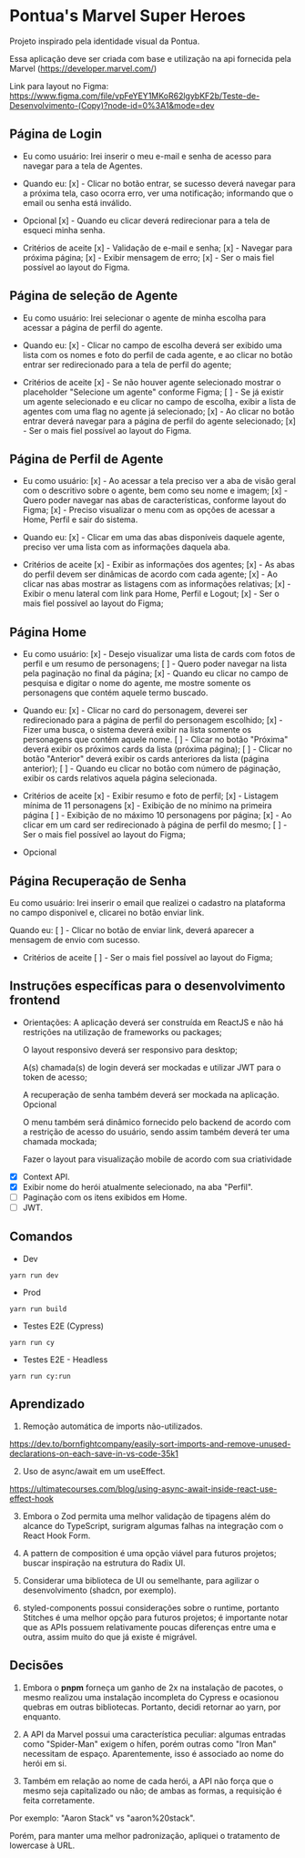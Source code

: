 # Pontua's Marvel Super Heroes

Projeto inspirado pela identidade visual da Pontua.

Essa aplicação deve ser criada com base e utilização na api fornecida pela Marvel (https://developer.marvel.com/)

Link para layout no Figma: https://www.figma.com/file/vpFeYEY1MKoR62lgybKF2b/Teste-de-Desenvolvimento-(Copy)?node-id=0%3A1&mode=dev

## Página de Login

- Eu como usuário:
  Irei inserir o meu e-mail e senha de acesso para navegar para a tela de Agentes.

- Quando eu:
  [x] - Clicar no botão entrar, se sucesso deverá navegar para a próxima tela, caso ocorra erro, ver uma notificação; informando que o email ou senha está inválido.

- Opcional
  [x] - Quando eu clicar deverá redirecionar para a tela de esqueci minha senha.

- Critérios de aceite
  [x] - Validação de e-mail e senha;
  [x] - Navegar para próxima página;
  [x] - Exibir mensagem de erro;
  [x] - Ser o mais fiel possível ao layout do Figma.

## Página de seleção de Agente

- Eu como usuário:
  Irei selecionar o agente de minha escolha para acessar a página de perfil do agente.

- Quando eu:
  [x] - Clicar no campo de escolha deverá ser exibido uma lista com os nomes e foto do perfil de cada agente, e ao clicar no botão entrar ser redirecionado para a tela de perfil do agente;

- Critérios de aceite
  [x] - Se não houver agente selecionado mostrar o placeholder "Selecione um agente" conforme Figma;
  [ ] - Se já existir um agente selecionado e eu clicar no campo de escolha, exibir a lista de agentes com uma flag no agente já selecionado;
  [x] - Ao clicar no botão entrar deverá navegar para a página de perfil do agente selecionado;
  [x] - Ser o mais fiel possível ao layout do Figma.

## Página de Perfil de Agente

- Eu como usuário:
  [x] - Ao acessar a tela preciso ver a aba de visão geral com o descritivo sobre o agente, bem como seu nome e imagem;
  [x] - Quero poder navegar nas abas de características, conforme layout do Figma;
  [x] - Preciso visualizar o menu com as opções de acessar a Home, Perfil e sair do sistema.

- Quando eu:
  [x] - Clicar em uma das abas disponíveis daquele agente, preciso ver uma lista com as informações
  daquela aba.

- Critérios de aceite
  [x] - Exibir as informações dos agentes;
  [x] - As abas do perfil devem ser dinâmicas de acordo com cada agente;
  [x] - Ao clicar nas abas mostrar as listagens com as informações relativas;
  [x] - Exibir o menu lateral com link para Home, Perfil e Logout;
  [x] - Ser o mais fiel possível ao layout do Figma;

## Página Home

- Eu como usuário:
  [x] - Desejo visualizar uma lista de cards com fotos de perfil e um resumo de personagens;
  [ ] - Quero poder navegar na lista pela paginação no final da página;
  [x] - Quando eu clicar no campo de pesquisa e digitar o nome do agente, me mostre somente os personagens que contém aquele termo buscado.

- Quando eu:
  [x] - Clicar no card do personagem, deverei ser redirecionado para a página de perfil do personagem escolhido;
  [x] - Fizer uma busca, o sistema deverá exibir na lista somente os personagens que contém aquele nome.
  [ ] - Clicar no botão "Próxima" deverá exibir os próximos cards da lista (próxima página);
  [ ] - Clicar no botão "Anterior" deverá exibir os cards anteriores da lista (página anterior);
  [ ] - Quando eu clicar no botão com número de páginação, exibir os cards relativos aquela página selecionada.

- Critérios de aceite
  [x] - Exibir resumo e foto de perfil;
  [x] - Listagem mínima de 11 personagens
  [x] - Exibição de no mínimo na primeira página
  [ ] - Exibição de no máximo 10 personagens por página;
  [x] - Ao clicar em um card ser redirecionado à página de perfil do mesmo;
  [ ] - Ser o mais fiel possível ao layout do Figma;

- Opcional

## Página Recuperação de Senha

Eu como usuário:
Irei inserir o email que realizei o cadastro na plataforma no campo disponivel e, clicarei no botão enviar link.

Quando eu:
[ ] - Clicar no botão de enviar link, deverá aparecer a mensagem de envio com sucesso.

- Critérios de aceite
  [ ] - Ser o mais fiel possível ao layout do Figma;

## Instruções específicas para o desenvolvimento frontend

- Orientações:
  A aplicação deverá ser construída em ReactJS e não há restrições na utilização de frameworks ou packages;

  O layout responsivo deverá ser responsivo para desktop;

  A(s) chamada(s) de login deverá ser mockadas e utilizar JWT para o token de acesso;

  A recuperação de senha também deverá ser mockada na aplicação.
  Opcional

  O menu também será dinâmico fornecido pelo backend de acordo com a restrição de acesso do
  usuário, sendo assim também deverá ter uma chamada mockada;

  Fazer o layout para visualização mobile de acordo com sua criatividade

- [x] Context API.
- [x] Exibir nome do herói atualmente selecionado, na aba "Perfil".
- [ ] Paginação com os itens exibidos em Home.
- [ ] JWT.

## Comandos

- Dev

`yarn run dev`

- Prod

`yarn run build`

- Testes E2E (Cypress)

`yarn run cy`

- Testes E2E - Headless

`yarn run cy:run`

## Aprendizado

1. Remoção automática de imports não-utilizados.

https://dev.to/bornfightcompany/easily-sort-imports-and-remove-unused-declarations-on-each-save-in-vs-code-35k1

2. Uso de async/await em um useEffect.

https://ultimatecourses.com/blog/using-async-await-inside-react-use-effect-hook

3. Embora o Zod permita uma melhor validação de tipagens além do alcance do TypeScript, surigram algumas falhas na integração com o React Hook Form.

4. A pattern de composition é uma opção viável para futuros projetos; buscar inspiração na estrutura do Radix UI.

5. Considerar uma biblioteca de UI ou semelhante, para agilizar o desenvolvimento (shadcn, por exemplo).

6. styled-components possui considerações sobre o runtime, portanto Stitches é uma melhor opção para futuros projetos; é importante notar que as APIs possuem relativamente poucas diferenças entre uma e outra, assim muito do que já existe é migrável.

## Decisões

1. Embora o **pnpm** forneça um ganho de 2x na instalação de pacotes, o mesmo realizou uma instalação incompleta do Cypress e ocasionou quebras em outras bibliotecas. Portanto,
   decidi retornar ao yarn, por enquanto.

2. A API da Marvel possui uma característica peculiar: algumas entradas como "Spider-Man" exigem o hífen, porém outras como "Iron Man" necessitam de espaço. Aparentemente, isso é associado ao nome do herói em si.

3. Também em relação ao nome de cada herói, a API não força que o mesmo seja capitalizado ou não; de ambas as formas, a requisição é feita corretamente.

Por exemplo: "Aaron Stack" vs "aaron%20stack".

Porém, para manter uma melhor padronização, apliquei o tratamento de lowercase à URL.
